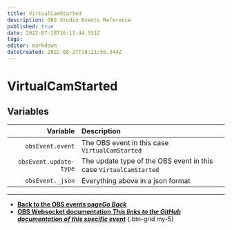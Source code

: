 ```yaml
---
title: VirtualCamStarted
description: OBS Studio Events Reference
published: true
date: 2022-07-18T16:11:44.551Z
tags: 
editor: markdown
dateCreated: 2022-06-27T18:21:56.344Z
---
```


# VirtualCamStarted

## Variables

| Variable | Description |
|---------:|:------------|
| `obsEvent.event` | The OBS event in this case `VirtualCamStarted`
| `obsEvent.update-type` | The update type of the OBS event in this case `VirtualCamStarted`
| `obsEvent._json` | Everything above in a json format

---

- [<i class="mdi mdi-chevron-left"></i>**Back to the OBS events page*Go Back***](/en/Broadcasters/OBS/Events)
- [<i class="mdi mdi-github"></i> **OBS Websocket documentation *This links to the GitHub documentation of this specific event***](https://github.com/obsproject/obs-websocket/blob/4.x-current/docs/generated/protocol.md#virtualCamstarted)
{.btn-grid my-5}
